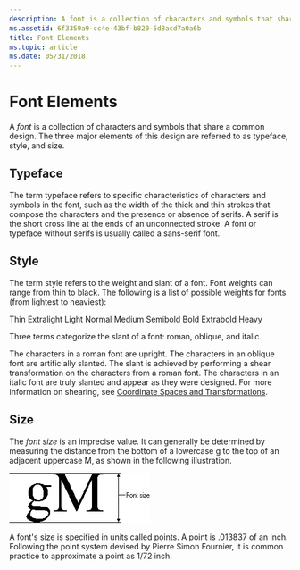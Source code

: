 ```yaml
---
description: A font is a collection of characters and symbols that share a common design. The three major elements of this design are referred to as typeface, style, and size.
ms.assetid: 6f3359a9-cc4e-43bf-b820-5d8acd7a0a6b
title: Font Elements
ms.topic: article
ms.date: 05/31/2018
---
```


# Font Elements

A *font* is a collection of characters and symbols that share a common design. The three major elements of this design are referred to as typeface, style, and size.

## Typeface

The term typeface refers to specific characteristics of characters and symbols in the font, such as the width of the thick and thin strokes that compose the characters and the presence or absence of serifs. A serif is the short cross line at the ends of an unconnected stroke. A font or typeface without serifs is usually called a sans-serif font.

## Style

The term style refers to the weight and slant of a font. Font weights can range from thin to black. The following is a list of possible weights for fonts (from lightest to heaviest):

<dl> Thin  
Extralight  
Light  
Normal  
Medium  
Semibold  
Bold  
Extrabold  
Heavy  
</dl>

Three terms categorize the slant of a font: roman, oblique, and italic.

The characters in a roman font are upright. The characters in an oblique font are artificially slanted. The slant is achieved by performing a shear transformation on the characters from a roman font. The characters in an italic font are truly slanted and appear as they were designed. For more information on shearing, see [Coordinate Spaces and Transformations](coordinate-spaces-and-transformations.md).

## Size

The *font size* is an imprecise value. It can generally be determined by measuring the distance from the bottom of a lowercase g to the top of an adjacent uppercase M, as shown in the following illustration.

![illustration showing a lowercase g and an uppercase m](images/csftx-01.png)

A font's size is specified in units called points. A point is .013837 of an inch. Following the point system devised by Pierre Simon Fournier, it is common practice to approximate a point as 1/72 inch.

 

 



